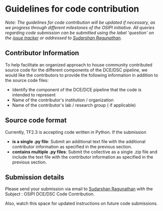 # Guidelines for code contribution

*Note: The guidelines for code contribution will be updated if necessary, as we progress through different milestones of the OSIPI initiative. All queries regarding code submission can be submitted using the label 'question' on the [issue tracker](https://github.com/OSIPI/TF2.3-CodeLibrary/issues) or addressed to [Sudarshan Ragunathan](mailto:sudarshan.ragunathan@gmail.com).*

## Contributor Information

To help facilitate an organized approach to house community contributed source code for the different components of the DCE/DSC pipeline, we would like the contributors to provide the following information in addition to the source code files:

- Identify the component of the DCE/DCE pipeline that the code is intended to represent
- Name of the contributor's institution / organization
- Name of the contributor's lab / research group ( if applicable)

## Source code format 

Currently, TF2.3 is accepting code written in Python. If the submission

 - **is a single .py file**: Submit an additional text file with the additional contributor information as specified in the previous section.
 - **contains multiple .py files**: Submit the collective as a single .zip file and include the text file with the contributor information as specified in the previous section. 

## Submission details

Please send your submission via email to [Sudarshan Ragunathan](mailto:sudarshan.ragunathan@gmail.com) with the Subject : OSIPI DCE/DSC Code Contribution. 

Also, watch this space for updated instructions on future code submissions. 

 